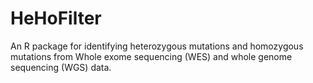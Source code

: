 # HeHoFilter
An R package for identifying heterozygous mutations and homozygous mutations from Whole exome sequencing (WES) and whole genome sequencing (WGS) data. 
